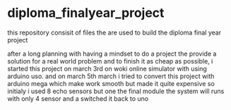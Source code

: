 # diploma_finalyear_project
this repository consisit of files the are used to build the diploma final year project 

after a long planning with having a mindset to do a project the provide a solution for a real world problem and to finish it as cheap as possible, i started this project on march 3rd on woki online simulator with using arduino uso.
and on march 5th march i tried to convert this project with arduino mega which make work smooth but made it quite expensive so initialy i used 8 echo sensors but one the final module the system will runs with only 4 sensor and a switched it back to uno 
